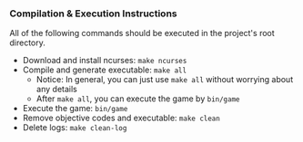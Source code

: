 ### Compilation & Execution Instructions

All of the following commands should be executed in the project's root directory.

- Download and install ncurses: `make ncurses`
- Compile and generate executable: `make all`
  - Notice: In general, you can just use `make all` without worrying about any details
  - After  `make all`, you can execute the game by `bin/game`
- Execute the game: `bin/game`
- Remove objective codes and executable: `make clean`
- Delete logs: `make clean-log`

